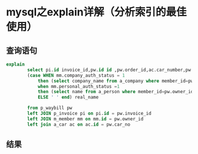# mysql之explain详解（分析索引的最佳使用）

## 查询语句

```sql
explain 
		select pi.id invoice_id,pw.id id ,pw.order_id,ac.car_number,pw.actual_freight,pw.owner_type,
		(case WHEN mm.company_auth_status = 1 
			then (select company_name from a_company where member_id=pw.owner_id LIMIT 1) 
			when mm.personal_auth_status =1 
			then (select name from a_person where member_id=pw.owner_id LIMIT 1) 
			ELSE ' ' end) real_name

		from p_waybill pw
		left JOIN p_invoice pi on pi.id = pw.invoice_id
		left JOIN m_member mm on mm.id = pw.owner_id
		left join a_car ac on ac.id = pw.car_no

```
 
## 结果

[id]: https://github.com/jiaowen194/DBstudy/blob/master/20180604.png  "Optional title attribute"

